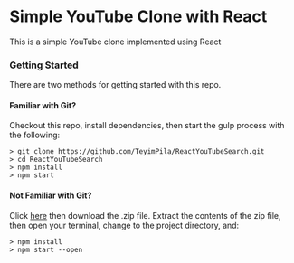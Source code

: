 # Simple YouTube Clone with React

This is a simple YouTube clone implemented using React

### Getting Started

There are two methods for getting started with this repo.

#### Familiar with Git?
Checkout this repo, install dependencies, then start the gulp process with the following:

```
> git clone https://github.com/TeyimPila/ReactYouTubeSearch.git
> cd ReactYouTubeSearch
> npm install
> npm start
```

#### Not Familiar with Git?
Click [here](https://github.com/TeyimPila/ReactYouTubeSearch/archive/master.zip) then download the .zip file.  Extract the contents of the zip file, then open your terminal, change to the project directory, and:

```
> npm install
> npm start --open
```
